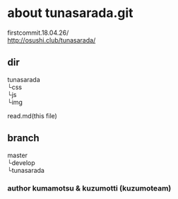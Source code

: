 # about tunasarada.git

firstcommit.18.04.26/  
http://osushi.club/tunasarada/  

## dir

tunasarada  
└css  
└js  
└img    

read.md(this file)  

## branch

master  
└develop  
└tunasarada  

### author kumamotsu & kuzumotti (kuzumoteam)
